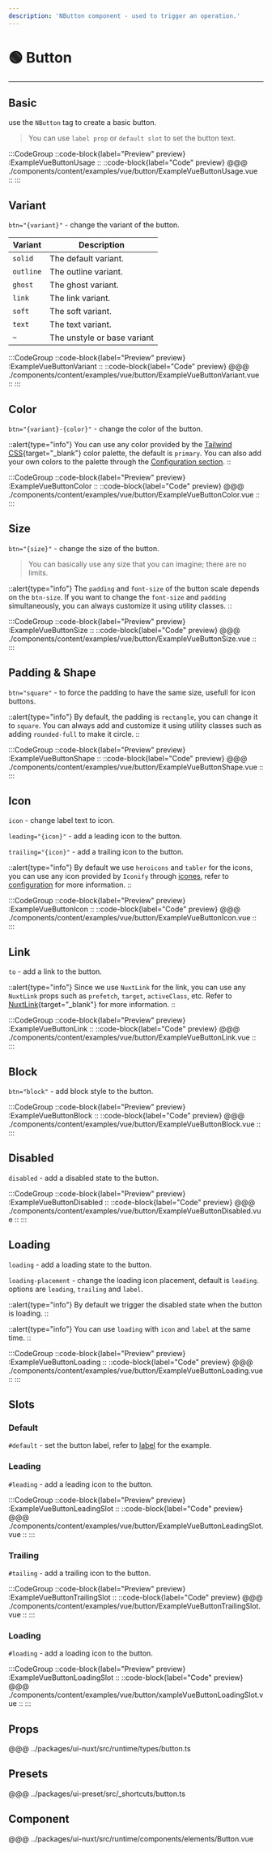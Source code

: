 ```yaml
---
description: 'NButton component - used to trigger an operation.'
---
```


# 🟢 Button

---

## Basic

use the `NButton` tag to create a basic button.

>You can use `label prop` or `default slot` to set the button text.

:::CodeGroup
  ::code-block{label="Preview" preview}
    :ExampleVueButtonUsage
  ::
  ::code-block{label="Code" preview}
@@@ ./components/content/examples/vue/button/ExampleVueButtonUsage.vue
  ::
:::

## Variant

`btn="{variant}"` - change the variant of the button.

| Variant   | Description                 |
| --------- | --------------------------- |
| `solid`   | The default variant.        |
| `outline` | The outline variant.        |
| `ghost`   | The ghost variant.          |
| `link`    | The link variant.           |
| `soft`    | The soft variant.           |
| `text`    | The text variant.           |
| `~`       | The unstyle or base variant |

:::CodeGroup
  ::code-block{label="Preview" preview}
    :ExampleVueButtonVariant
  ::
  ::code-block{label="Code" preview}
@@@ ./components/content/examples/vue/button/ExampleVueButtonVariant.vue
  ::
:::

## Color

`btn="{variant}-{color}"` - change the color of the button.

::alert{type="info"}
You can use any color provided by the [Tailwind CSS](https://tailwindcss.com/docs/customizing-colors){target="_blank"} color palette, the default is `primary`. You can also add your own colors to the palette through the [Configuration section](/guide/getting-started/configuration).
::

:::CodeGroup
  ::code-block{label="Preview" preview}
    :ExampleVueButtonColor
  ::
  ::code-block{label="Code" preview}
@@@ ./components/content/examples/vue/button/ExampleVueButtonColor.vue
  ::
:::

## Size

`btn="{size}"` - change the size of the button.

> You can basically use any size that you can imagine; there are no limits.

::alert{type="info"}
The `padding` and `font-size` of the button scale depends on the `btn-size`. If you want to change the `font-size` and `padding` simultaneously, you can always customize it using utility classes.
::

:::CodeGroup
  ::code-block{label="Preview" preview}
    :ExampleVueButtonSize
  ::
  ::code-block{label="Code" preview}
@@@ ./components/content/examples/vue/button/ExampleVueButtonSize.vue
  ::
:::

## Padding & Shape

`btn="square"` - to force the padding to have the same size, usefull for icon buttons.

::alert{type="info"}
By default, the padding is `rectangle`, you can change it to `square`. You can always add and customize it using utility classes such as adding `rounded-full` to make it circle.
::

:::CodeGroup
  ::code-block{label="Preview" preview}
    :ExampleVueButtonShape
  ::
  ::code-block{label="Code" preview}
@@@ ./components/content/examples/vue/button/ExampleVueButtonShape.vue
  ::
:::

## Icon

`icon` - change label text to icon.

`leading="{icon}"` - add a leading icon to the button.

`trailing="{icon}"` - add a trailing icon to the button.


::alert{type="info"}
By default we use `heroicons` and `tabler` for the icons, you can use any icon provided by `Iconify` through [icones](https://icones.js.org/), refer to [configuration](/guide/getting-started/configuration) for more information.
::

:::CodeGroup
  ::code-block{label="Preview" preview}
    :ExampleVueButtonIcon
  ::
  ::code-block{label="Code" preview}
@@@ ./components/content/examples/vue/button/ExampleVueButtonIcon.vue
  ::
:::

## Link

`to` - add a link to the button. 

::alert{type="info"}
Since we use `NuxtLink` for the link, you can use any `NuxtLink` props such as `prefetch`, `target`, `activeClass`, etc. Refer to [NuxtLink](https://nuxt.com/docs/api/components/nuxt-link#props){target="_blank"} for more information.
::

:::CodeGroup
  ::code-block{label="Preview" preview}
    :ExampleVueButtonLink
  ::
  ::code-block{label="Code" preview}
@@@ ./components/content/examples/vue/button/ExampleVueButtonLink.vue
  ::
:::


## Block

<!-- @unocss-skip-start -->
`btn="block"` - add block style to the button.
<!-- @unocss-skip-end -->

:::CodeGroup
  ::code-block{label="Preview" preview}
    :ExampleVueButtonBlock
  ::
  ::code-block{label="Code" preview}
@@@ ./components/content/examples/vue/button/ExampleVueButtonBlock.vue
  ::
:::

## Disabled

`disabled` - add a disabled state to the button.

:::CodeGroup
  ::code-block{label="Preview" preview}
    :ExampleVueButtonDisabled
  ::
  ::code-block{label="Code" preview}
@@@ ./components/content/examples/vue/button/ExampleVueButtonDisabled.vue
  ::
:::

## Loading

`loading` - add a loading state to the button.

`loading-placement` - change the loading icon placement, default is `leading`. options are `leading`, `trailing` and `label`.

::alert{type="info"}
By default we trigger the disabled state when the button is loading.
::

::alert{type="info"}
You can use `loading` with `icon` and `label` at the same time.
::

:::CodeGroup
  ::code-block{label="Preview" preview}
    :ExampleVueButtonLoading
  ::
  ::code-block{label="Code" preview}
@@@ ./components/content/examples/vue/button/ExampleVueButtonLoading.vue
  ::
:::

## Slots

### Default
`#default` - set the button label, refer to [label](#usage) for the example.

### Leading

`#leading` - add a leading icon to the button.

:::CodeGroup
  ::code-block{label="Preview" preview}
    :ExampleVueButtonLeadingSlot
  ::
  ::code-block{label="Code" preview}
@@@ ./components/content/examples/vue/button/ExampleVueButtonLeadingSlot.vue
  ::
:::

### Trailing

`#tailing` - add a trailing icon to the button.

:::CodeGroup
  ::code-block{label="Preview" preview}
    :ExampleVueButtonTrailingSlot
  ::
  ::code-block{label="Code" preview}
@@@ ./components/content/examples/vue/button/ExampleVueButtonTrailingSlot.vue
  ::
:::

### Loading

`#loading` - add a loading icon to the button.

:::CodeGroup
  ::code-block{label="Preview" preview}
    :ExampleVueButtonLoadingSlot
  ::
  ::code-block{label="Code" preview}
@@@ ./components/content/examples/vue/button/xampleVueButtonLoadingSlot.vue
  ::
:::

## Props
@@@ ../packages/ui-nuxt/src/runtime/types/button.ts

## Presets
@@@ ../packages/ui-preset/src/_shortcuts/button.ts

## Component
@@@ ../packages/ui-nuxt/src/runtime/components/elements/Button.vue
